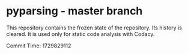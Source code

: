 # pyparsing - master branch

This repository contains the frozen state of the repository.
Its history is cleared. It is used only for static code
analysis with Codacy.

Commit Time: 1729829112